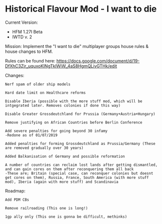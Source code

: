 # Historical Flavour Mod - I want to die
Current Version: 
- HFM 1.27I Beta
- IWTD v. 2

Mission: Implement the "I want to die" multiplayer groups house rules & house changes to HFM.

Rules can be found here: https://docs.google.com/document/d/19-DfXhC3Zjr_uquxoKINgTkIWiW_4aS8HgmQLivGTHk/edit

Changes:

	Nerf spam of older ship models

	Hard date limit on Healthcare reforms

	Disable Iberia (possible with the more stuff mod, which will be intgegrated later. Removes colonies if done this way)

	Disable Greater Grossdeutchland for Prussia (Germany+Austria+Hungary)

	Remove justifying on African Countries before Berlin Conference

	Add severe penalties for going beyond 30 infamy
	-Redone as of 01/07/2019
	
	Added penalties for forming Grossdeutchland as Prussia/Germany (These are removed gradually over 30 years)
	
	Added Balkanisation of Germany and possible reformation
	
	A number of countries can reclaim lost lands after getting dismantled, and can gain cores on them after reconquering them all back
	-These are; Britain (special case, can reconquer colonies but doesnt get cores on them), Russia, France, South America (with more stuff mod), Iberia (again with more stuff) and Scandinavia

Roadmap:

	Add PDM CBs

	Remove railroading (This one is long!)

	1gp ally only (This one is gonna be difficult, methinks)
